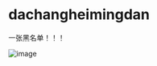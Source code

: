 # dachangheimingdan
一张黑名单！！！						
																						
![image](https://user-images.githubusercontent.com/81083752/142409373-68b9b1c1-7bdf-43f5-b06a-4aba990cf4fc.png)
